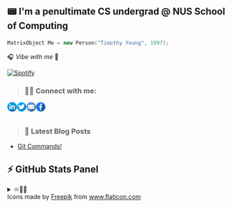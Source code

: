 ## 📟 I'm a penultimate CS undergrad @ NUS School of Computing 

```cpp
MatrixObject Me = new Person("Timothy Young", 1997);
```
🎧 _Vibe with me_ 🎺

[![Spotify](https://spotify-stats-timothyoung97.vercel.app/api/spotify)](https://open.spotify.com/user/31qd72w5v25ss2gn6tpaoaenqfru)


> ### 🤝🏼 Connect with me:

[<img align="left" alt="Timothyoung | LinkedIn" width="22px" src="public\linkedin.png" />][linkedin]
[<img align="left" alt="Timothyoung | Twitter" width="22px" src="public\twitter.png" />][twitter]
[<img align="left" alt="Timothyoung | Email" width="22px" src="public\email.png" />][email]
[<img align="left" alt="Timothyoung | Facebook" width="22px" src="public\facebook.png" />][facebook]

<br />
<br />

> ### 📕 Latest Blog Posts

<!-- BLOG-POST-LIST:START -->
- [Git Commands!](https://dev.to/timothyoung97/git-commands-3pkh)
<!-- BLOG-POST-LIST:END -->

## ⚡ GitHub Stats Panel

<details>
  <summary>♾️📶🆙</summary>

  <h4><i>Recent Activities</i></h2>

<!--START_SECTION:activity-->
1. ❗️ Opened issue [#6](https://github.com/Timothyoung97/Timothyoung97/issues/6) in [Timothyoung97/Timothyoung97](https://github.com/Timothyoung97/Timothyoung97)
2. 💪 Opened PR [#406](https://github.com/CS3247-Game-Development-Team-6/Doodles/pull/406) in [CS3247-Game-Development-Team-6/Doodles](https://github.com/CS3247-Game-Development-Team-6/Doodles)
3. 💪 Opened PR [#403](https://github.com/CS3247-Game-Development-Team-6/Doodles/pull/403) in [CS3247-Game-Development-Team-6/Doodles](https://github.com/CS3247-Game-Development-Team-6/Doodles)
4. ❗️ Closed issue [#386](https://github.com/CS3247-Game-Development-Team-6/Doodles/issues/386) in [CS3247-Game-Development-Team-6/Doodles](https://github.com/CS3247-Game-Development-Team-6/Doodles)
5. 🗣 Commented on [#386](https://github.com/CS3247-Game-Development-Team-6/Doodles/issues/386) in [CS3247-Game-Development-Team-6/Doodles](https://github.com/CS3247-Game-Development-Team-6/Doodles)
<!--END_SECTION:activity-->

---

<h4><i>General Stats</i></h2>

  <p align="center">
    <code><img align="center" src="https://github-readme-stats.vercel.app/api?username=Timothyoung97&count_private=true&show_icons=true&theme=blue-green" /></code>
    <code><img align="center" src="https://github-readme-stats.vercel.app/api/top-langs/?username=Timothyoung97&theme=blue-green&count_private=true" /></code>
  </p>  

---

<h4><i>Activity</i></h2>

  <p align="center">
    <code><img align="center" src="http://github-readme-streak-stats.herokuapp.com?user=Timothyoung97&theme=chartreuse-dark&date_format=M%20j%5B%2C%20Y%5D" /></code>
  </p>  

---

<h4><i>Contribution Graph</i></h2>

  <p align="center">
    <code><img align="center" src="./profile-3d-contrib/profile-night-green.svg" /></code>
  </p>  

---

<h4><i>Wakatime Stats</i></h2>
    
<!--START_SECTION:waka-->
![Code Time](http://img.shields.io/badge/Code%20Time-566%20hrs%2036%20mins-blue)

![Profile Views](http://img.shields.io/badge/Profile%20Views-4-blue)

![Lines of code](https://img.shields.io/badge/From%20Hello%20World%20I%27ve%20Written-98.7%20million%20lines%20of%20code-blue)

**🐱 My GitHub Data** 

> 📦 2.1 MB Used in GitHub's Storage 
 > 
> 🏆 147 Contributions in the Year 2023
 > 
> 💼 Opted to Hire
 > 
> 📜 21 Public Repositories 
 > 
> 🔑 20 Private Repositories 
 > 
**I'm a Night 🦉** 

```text
🌞 Morning                279 commits         █░░░░░░░░░░░░░░░░░░░░░░░░   03.96 % 
🌆 Daytime                2628 commits        █████████░░░░░░░░░░░░░░░░   37.35 % 
🌃 Evening                2559 commits        █████████░░░░░░░░░░░░░░░░   36.36 % 
🌙 Night                  1571 commits        ██████░░░░░░░░░░░░░░░░░░░   22.32 % 
```
📅 **I'm Most Productive on Saturday** 

```text
Monday                   820 commits         ███░░░░░░░░░░░░░░░░░░░░░░   11.65 % 
Tuesday                  1201 commits        ████░░░░░░░░░░░░░░░░░░░░░   17.07 % 
Wednesday                923 commits         ███░░░░░░░░░░░░░░░░░░░░░░   13.12 % 
Thursday                 502 commits         ██░░░░░░░░░░░░░░░░░░░░░░░   07.13 % 
Friday                   1111 commits        ████░░░░░░░░░░░░░░░░░░░░░   15.79 % 
Saturday                 1478 commits        █████░░░░░░░░░░░░░░░░░░░░   21.00 % 
Sunday                   1002 commits        ████░░░░░░░░░░░░░░░░░░░░░   14.24 % 
```


📊 **This Week I Spent My Time On** 

```text
🕑︎ Time Zone: Asia/Singapore

💬 Programming Languages: 
C++                      5 hrs 28 mins       █████████████████████░░░░   83.84 % 
Markdown                 36 mins             ██░░░░░░░░░░░░░░░░░░░░░░░   09.26 % 
Other                    18 mins             █░░░░░░░░░░░░░░░░░░░░░░░░   04.68 % 
Git Config               7 mins              █░░░░░░░░░░░░░░░░░░░░░░░░   02.04 % 
HTML                     0 secs              ░░░░░░░░░░░░░░░░░░░░░░░░░   00.10 % 

🔥 Editors: 
VS Code                  6 hrs 31 mins       █████████████████████████   100.00 % 

🐱‍💻 Projects: 
CS3230-Design-and-Analysi5 hrs 47 mins       ██████████████████████░░░   88.69 % 
CS3211-Parallel-Concurren19 mins             █░░░░░░░░░░░░░░░░░░░░░░░░   04.90 % 
CS2107-Intro-to-Com-Sec  18 mins             █░░░░░░░░░░░░░░░░░░░░░░░░   04.60 % 
CS4225-Big-Data-System-Fo6 mins              ░░░░░░░░░░░░░░░░░░░░░░░░░   01.78 % 
Unknown Project          0 secs              ░░░░░░░░░░░░░░░░░░░░░░░░░   00.02 % 

💻 Operating System: 
Mac                      6 hrs 31 mins       █████████████████████████   100.00 % 
```

**I Mostly Code in Python** 

```text
Python                   5 repos             ████░░░░░░░░░░░░░░░░░░░░░   16.13 % 
C++                      5 repos             ████░░░░░░░░░░░░░░░░░░░░░   16.13 % 
C#                       4 repos             ███░░░░░░░░░░░░░░░░░░░░░░   12.90 % 
Jupyter Notebook         2 repos             ██░░░░░░░░░░░░░░░░░░░░░░░   06.45 % 
HTML                     2 repos             ██░░░░░░░░░░░░░░░░░░░░░░░   06.45 % 
```



**Timeline**

![Lines of Code chart](https://raw.githubusercontent.com/Timothyoung97/Timothyoung97/main/assets/bar_graph.png)


 Last Updated on 28/03/2023 18:40:00 UTC
<!--END_SECTION:waka-->
    
</details>

[facebook]: https://www.facebook.com/TimYoung97
[email]: mailto:e0518553@u.nus.edu
[twitter]: https://twitter.com/timothyoung97
[linkedin]: https://www.linkedin.com/in/shiyuan-yang97/

<div>Icons made by <a href="https://www.freepik.com" title="Freepik">Freepik</a> from <a href="https://www.flaticon.com/" title="Flaticon">www.flaticon.com</a></div>
